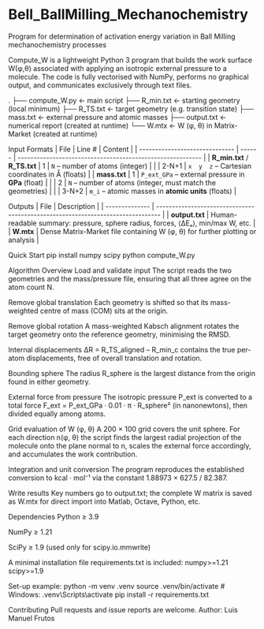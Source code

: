 # Bell_BallMilling_Mechanochemistry
Program for determination of activation energy variation in Ball Milling mechanochemistry processes


Compute_W is a lightweight Python 3 program that builds the work surface
W(φ,θ) associated with applying an isotropic external pressure to a molecule.
The code is fully vectorised with NumPy, performs no graphical output, and communicates exclusively through text files.

.
├── compute_W.py   ← main script
├── R_min.txt      ← starting geometry (local minimum)
├── R_TS.txt       ← target geometry (e.g. transition state)
├── mass.txt       ← external pressure and atomic masses
├── output.txt     ← numerical report          (created at runtime)
└── W.mtx          ← W (φ, θ) in Matrix-Market (created at runtime)



Input Formats
| File                           | Line # | Content                                                    |
| ------------------------------ | ------ | ---------------------------------------------------------- |
| **R\_min.txt** / **R\_TS.txt** | 1      | `N` – number of atoms (integer)                            |
|                                | 2-N+1  | `x  y  z` – Cartesian coordinates in Å (floats)            |
| **mass.txt**                   | 1      | `P_ext_GPa` – external pressure in **GPa** (float)         |
|                                | 2      | `N` – number of atoms (integer, must match the geometries) |
|                                | 3-N+2  | `m_i` – atomic masses in **atomic units** (floats)         |

Outputs
| File           | Description                                                                     |
| -------------- | ------------------------------------------------------------------------------- |
| **output.txt** | Human-readable summary: pressure, sphere radius, forces, ⟨ΔEₐ⟩, min/max W, etc.  |
| **W\.mtx**     | Dense Matrix-Market file containing W (φ, θ) for further plotting or analysis   |


Quick Start
pip install numpy scipy
python compute_W.py




Algorithm Overview
Load and validate input
The script reads the two geometries and the mass/pressure file, ensuring that all three agree on the atom count N.

Remove global translation
Each geometry is shifted so that its mass-weighted centre of mass (COM) sits at the origin.

Remove global rotation
A mass-weighted Kabsch alignment rotates the target geometry onto the reference geometry, minimising the RMSD.

Internal displacements
ΔR = R_TS_aligned – R_min_c contains the true per-atom displacements, free of overall translation and rotation.

Bounding sphere
The radius R_sphere is the largest distance from the origin found in either geometry.

External force from pressure
The isotropic pressure P_ext is converted to a total force
F_ext = P_ext_GPa · 0.01 · π · R_sphere² (in nanonewtons), then divided equally among atoms.

Grid evaluation of W (φ, θ)
A 200 × 100 grid covers the unit sphere. For each direction n(φ, θ) the script finds the largest radial projection of the molecule onto the plane normal to n, scales the external force accordingly, and accumulates the work contribution.

Integration and unit conversion
The program reproduces the established conversion to kcal · mol⁻¹ via the constant
1.88973 × 627.5 / 82.387.

Write results
Key numbers go to output.txt; the complete W matrix is saved as W.mtx for direct import into Matlab, Octave, Python, etc.

Dependencies
Python ≥ 3.9

NumPy ≥ 1.21

SciPy ≥ 1.9 (used only for scipy.io.mmwrite)

A minimal installation file requirements.txt is included:
numpy>=1.21
scipy>=1.9

Set-up example:
python -m venv .venv
source .venv/bin/activate       # Windows: .venv\Scripts\activate
pip install -r requirements.txt


Contributing
Pull requests and issue reports are welcome.
Author: Luis Manuel Frutos
